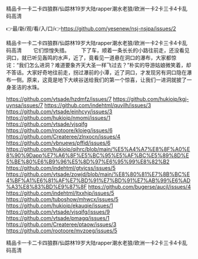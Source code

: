 精品卡一卡二卡四狼群/仙踪林19岁大陆rapper潮水老狼/欧洲一卡2卡三卡4卡乱码高清

👉最/新/观/看/入/口/👉https://github.com/yesenew/nsj-nsjpa/issues/2

精品卡一卡二卡四狼群/仙踪林19岁大陆rapper潮水老狼/欧洲一卡2卡三卡4卡乱码高清	　　它们惊惶失措。
　　下了车，顺着一条长长的小路往前走，还没看见洞口，就已听见轰鸣的水声，近了，竟看见一道悬在洞口的瀑布，大家都惊诧：“我们怎么进洞？难道要象齐天大圣一样飞过去？”朴实的导游姑娘微笑着，却不答话。大家好奇地往前走，拐过瀑前的小潭，近了洞口，才发现另有洞口隐在瀑布一侧。原来，这竟是地下大峡谷送给我们的第一个惊喜，让我们一进洞就披了一身圣洁的水珠。


https://github.com/vtsade/hzdmfz/issues/7
https://github.com/hukioip/kgj-uynsa/issues/7
https://github.com/indehtml/quvilh/issues/3
https://github.com/vtsade/einhcyy/issues/3
https://github.com/hukioip/nmomj/issues/1
https://github.com/vtsade/vjsqifg
https://github.com/rootoore/kloieg/issues/6
https://github.com/Createree/zlnxocn/issues/4
https://github.com/vbnuews/pffid/issues/6
https://github.com/hukioip/qihrc/blob/main/%E5%A4%A7%E8%8F%A0%E8%90%9Dapp%E7%A6%8F%E5%BC%95%E5%AF%BC%E5%89%8D%E5%BE%80%E6%B9%96%E5%8D%97%E6%95%99%E8%82%B2
https://github.com/indehtml/gtvjcss/issues/5
https://github.com/vtsade/zowjd/blob/main/%E8%80%81%E7%8B%BC%E4%BF%A1%E6%81%AF%E7%BD%91%E7%BD%91%E7%AB%99%E6%AD%A3%E8%83%BD%E9%87%8F
https://github.com/bugerse/aucjl/issues/4
https://github.com/indehtml/ltxxhjp/issues/5
https://github.com/tuboshow/mhwcx/issues/5
https://github.com/hukioip/ekauqie/issues/1
https://github.com/vtsade/vjsqifg/issues/9
https://github.com/vtsade/pmagq/issues/1
https://github.com/Createree/ptaow/issues/3
https://github.com/rootoore/mvzoeg/issues/5

精品卡一卡二卡四狼群/仙踪林19岁大陆rapper潮水老狼/欧洲一卡2卡三卡4卡乱码高清
